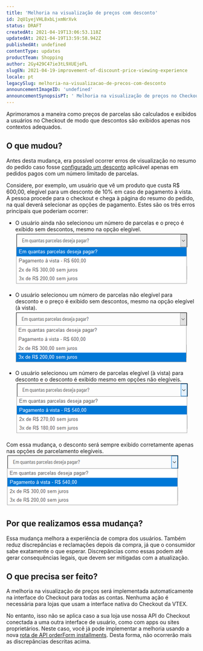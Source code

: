 ```yaml
---
title: 'Melhoria na visualização de preços com desconto'
id: 2qU1yejVHL8xbLjxmNrXvk
status: DRAFT
createdAt: 2021-04-19T13:06:53.118Z
updatedAt: 2021-04-19T13:59:58.942Z
publishedAt: undefined
contentType: updates
productTeam: Shopping
author: 2Gy429C47ie3tL9XUEjeFL
slugEN: 2021-04-19-improvement-of-discount-price-viewing-experience
locale: pt
legacySlug: melhoria-na-visualizacao-de-precos-com-desconto
announcementImageID: 'undefined'
announcementSynopsisPT: ' Melhoria na visualização de preços no Checkout quando há descontos aplicáveis a um número limitado de parcelas.'
---
```


Aprimoramos a maneira como preços de parcelas são calculados e exibidos a usuários no Checkout de modo que descontos são exibidos apenas nos contextos adequados.

## O que mudou?

Antes desta mudança, era possível ocorrer erros de visualização no resumo do pedido caso fosse [configurado um desconto](https://developers.vtex.com/vtex-developer-docs/docs/using-checkout-api-to-set-a-discount) aplicável apenas em pedidos pagos com um número limitado de parcelas.

Considere, por exemplo, um usuário que vê um produto que custa R$ 600,00, elegível para um desconto de 10% em caso de pagamento à vista. A pessoa procede para o checkout e chega à página do resumo do pedido, na qual deverá selecionar as opções de pagamento. Estes são os três erros principais que poderiam ocorrer:

- O usuário ainda não selecionou um número de parcelas e o preço é exibido sem descontos, mesmo na opção elegível.
![O usuário ainda não selecionou um número de parcelas](https://raw.githubusercontent.com/vtexdocs/help-center-content/refs/heads/main/docs/pt/announcements/2021/2021-04-19-melhoria-na-visualizacao-de-precos-com-desconto_1.png)

- O usuário selecionou um número de parcelas não elegível para desconto e o preço é exibido sem descontos, mesmo na opção elegível (à vista).
![O usuário selecionou um número de parcelas não elegível para desconto](https://raw.githubusercontent.com/vtexdocs/help-center-content/refs/heads/main/docs/pt/announcements/2021/2021-04-19-melhoria-na-visualizacao-de-precos-com-desconto_2.png)

- O usuário selecionou um número de parcelas elegível (à vista) para desconto e o desconto é exibido mesmo em opções não elegíveis.
![O usuário selecionou um número de parcelas elegível para desconto (à vista)](https://raw.githubusercontent.com/vtexdocs/help-center-content/refs/heads/main/docs/pt/announcements/2021/2021-04-19-melhoria-na-visualizacao-de-precos-com-desconto_3.png)

Com essa mudança, o desconto será sempre exibido corretamente apenas nas opções de parcelamento elegíveis.
![O desconto será sempre exibido corretamente apenas nas opções de parcelamento elegíveis.](https://raw.githubusercontent.com/vtexdocs/help-center-content/refs/heads/main/docs/pt/announcements/2021/2021-04-19-melhoria-na-visualizacao-de-precos-com-desconto_4.png)

## Por que realizamos essa mudança?

Essa mudança melhora a experiência de compra dos usuários. Também reduz discrepâncias e reclamações depois da compra, já que o consumidor sabe exatamente o que esperar. Discrepâncias como essas podem até gerar consequências legais, que devem ser mitigadas com a atualização.

## O que precisa ser feito?

A melhoria na visualização de preços será implementada automaticamente na interface do Checkout para todas as contas. Nenhuma ação é necessária para lojas que usam a interface nativa do Checkout da VTEX.

No entanto, isso não se aplica caso a sua loja use nossa API do Checkout conectada a uma outra interface de usuário, como com apps ou sites proprietários. Neste caso, você já pode implementar a melhoria usando a nova [rota de API orderForm installments](https://developers.vtex.com/vtex-developer-docs/reference/orderform#orderforminstallments). Desta forma, não ocorrerão mais as discrepâncias descritas acima.

